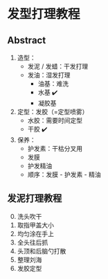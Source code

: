 # 发型打理教程

## Abstract

1. 造型：
    - 发泥 / 发蜡：干发打理
    - 发油：湿发打理
        - 油基：难洗
        - 水基 :heavy_check_mark:
        - 凝胶基
2. 定型：发胶（=定型喷雾）
    - 水胶：需要时间定型
    - 干胶 :heavy_check_mark:
3. 保养：
    - 护发素：干枯分叉用
    - 发膜
    - 护发精油
    - 顺序：发膜 - 护发素 - 精油


## 发泥打理教程

0. 洗头吹干
1. 取指甲盖大小
2. 均匀涂在手上
3. 全头往后抓
4. 头顶和后脑勺打散
5. 整理刘海
6. 发胶定型